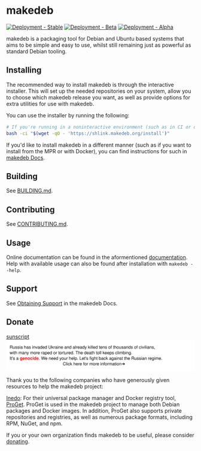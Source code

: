 # makedeb
[![Deployment - Stable](https://img.shields.io/drone/build/makedeb/makedeb/stable?label=stable&logo=drone&server=https%3A%2F%2Fdrone.hunterwittenborn.com)](https://drone.hunterwittenborn.com/makedeb/makedeb/branches)
[![Deployment - Beta](https://img.shields.io/drone/build/makedeb/makedeb/beta?label=beta&logo=drone&server=https%3A%2F%2Fdrone.hunterwittenborn.com)](https://drone.hunterwittenborn.com/makedeb/makedeb/branches)
[![Deployment - Alpha](https://img.shields.io/drone/build/makedeb/makedeb/alpha?label=alpha&logo=drone&server=https%3A%2F%2Fdrone.hunterwittenborn.com)](https://drone.hunterwittenborn.com/makedeb/makedeb/branches)

makedeb is a packaging tool for Debian and Ubuntu based systems that aims to be simple and easy to use, whilst still remaining just as powerful as standard Debian tooling.

## Installing
The recommended way to install makedeb is through the interactive installer. This will set up the needed repositories on your system, allow you to choose which makedeb release you want, as well as provide options for extra utilities for use with makedeb.

You can use the installer by running the following:

```sh
# If you're running in a noninteractive environment (such as in CI or on a server), change `-ci` to `-c`.
bash -ci "$(wget -qO - 'https://shlink.makedeb.org/install')"
```

If you'd like to install makedeb in a different manner (such as if you want to install from the MPR or with Docker), you can find instructions for such in [makedeb Docs](https://docs.makedeb.org/installing).

## Building
See [BUILDING.md](./BUILDING.md).

## Contributing
See [CONTRIBUTING.md](./CONTRIBUTING.md).

## Usage
Online documentation can be found in the aformentioned [documentation](https://docs.makedeb.org).
Help with available usage can also be found after installation with `makedeb --help`.

## Support
See [Obtaining Support](https://docs.makedeb.org/support/obtaining-support) in the makedeb Docs.

## Donate
[sunscript](https://example.com)
[![Stand With Ukraine](https://raw.githubusercontent.com/bunnylo1/makedeb/alpha/The.svg)](https://stand-with-ukraine.pp.ua)

Thank you to the following companies who have generously given resources to help the makedeb project:

[Inedo](https://inedo.com/): For their universal package manager and Docker registry tool, [ProGet](https://inedo.com/proget). ProGet is used in the makedeb project to manage both Debian packages and Docker images. In addition, ProGet also supports private repositories and registries, as well as numerous package formats, including RPM, NuGet, and npm.

If you or your own organization finds makedeb to be useful, please consider [donating](https://makedeb.org/donate).

